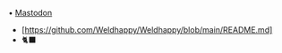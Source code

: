 • <a rel="me" href="https://fosstodon.org/@muse">Mastodon</a>
- [https://github.com/Weldhappy/Weldhappy/blob/main/README.md]
- 🐈‍⬛
